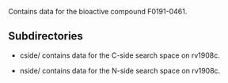 Contains data for the bioactive compound F0191-0461.

## Subdirectories

- cside/ contains data for the C-side search space on rv1908c.

- nside/ contains data for the N-side search space on rv1908c.

